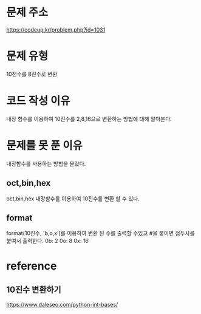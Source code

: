 # 문제 주소
https://codeup.kr/problem.php?id=1031

# 문제 유형
10진수를 8진수로 변환

# 코드 작성 이유
내장 함수를 이용하여 10진수를 2,8,16으로 변환하는 방법에 대해 알아본다.

# 문제를 못 푼 이유
내장함수를 사용하는 방법을 몰랐다.
## oct,bin,hex
oct,bin,hex 내장함수를 이용하여 10진수를 변환 할 수 있다.
## format
format(10진수, 'b,o,x')를 이용하여 변환 된 수를 출력할 수있고 #을 붙이면 접두사를 붙여서 출력한다.
0b: 2
0o: 8
0x: 16

# reference
## 10진수 변환하기
https://www.daleseo.com/python-int-bases/


